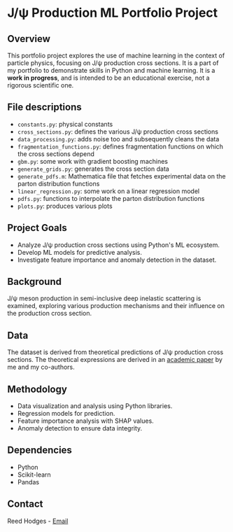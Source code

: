 # J/ψ Production ML Portfolio Project

## Overview
This portfolio project explores the use of machine learning in the context of particle physics, focusing on J/ψ production cross sections. It is a part of my portfolio to demonstrate skills in Python and machine learning.  It is a **work in progress**, and is intended to be an educational exercise, not a rigorous scientific one.

## File descriptions

- `constants.py`: physical constants
- `cross_sections.py`: defines the various J/ψ production cross sections
- `data_processing.py`: adds noise too and subsequently cleans the data
- `fragmentation_functions.py`: defines fragmentation functions on which the cross sections depend
- `gbm.py`: some work with gradient boosting machines
- `generate_grids.py`: generates the cross section data
- `generate_pdfs.m`: Mathematica file that fetches experimental data on the parton distribution functions
- `linear_regression.py`: some work on a linear regression model
- `pdfs.py`: functions to interpolate the parton distribution functions
- `plots.py`: produces various plots

## Project Goals
- Analyze J/ψ production cross sections using Python's ML ecosystem.
- Develop ML models for predictive analysis.
- Investigate feature importance and anomaly detection in the dataset.

## Background
J/ψ meson production in semi-inclusive deep inelastic scattering is examined, exploring various production mechanisms and their influence on the production cross section.

## Data
The dataset is derived from theoretical predictions of J/ψ production cross sections. The theoretical expressions are derived in an [academic paper](https://arxiv.org/abs/2310.13737) by me and my co-authors.

## Methodology
- Data visualization and analysis using Python libraries.
- Regression models for prediction.
- Feature importance analysis with SHAP values.
- Anomaly detection to ensure data integrity.

## Dependencies
- Python
- Scikit-learn
- Pandas

## Contact
Reed Hodges - [Email](mailto:reed.hodges@duke.edu)
